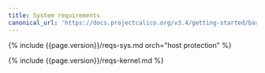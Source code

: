 ```yaml
---
title: System requirements
canonical_url: 'https://docs.projectcalico.org/v3.4/getting-started/bare-metal/requirements'
---
```


{% include {{page.version}}/reqs-sys.md orch="host protection" %}

{% include {{page.version}}/reqs-kernel.md %}